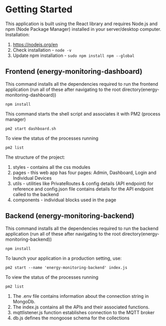 # Getting Started
This application is built using the React library and requires Node.js and npm (Node Package Manager) installed in your server/desktop computer.
Installation:

1. https://nodejs.org/en
2. Check installation - ```node -v```
3. Update npm installation - ```sudo npm install npm --global```

## Frontend (energy-monitoring-dashboard)
This command installs all the dependencies required to run the frontend application (run all of these after navigating to the root directory(energy-monitoring-dashboard))
```plaintext
npm install
```
This command starts the shell script and associates it with PM2 (process manager)
```plaintext
pm2 start dashboard.sh
```
To view the status of the processes running
```plaintext
pm2 list 
```
The structure of the project:

1. styles - contains all the css modules
2. pages - this web app has four pages: Admin, Dashboard, Login and Individual Devices
3. utils - utilities like PrivateRoutes & config details (API endpoint) for reference and config.json file contains details for the API endpoint called to the backend
4. components - individual blocks used in the page


## Backend (energy-monitoring-backend)
This command installs all the dependencies required to run the backend application (run all of these after navigating to the root directory(energy-monitoring-backend))
```plaintext
npm install
```
To launch your application in a production setting, use:
```plaintext
pm2 start --name 'energy-monitoring-backend' index.js
```
To view the status of the processes running
```plaintext
pm2 list 
```
1. The .env file contains information about the connection string in MongoDb.
2. The index.js contains all the APIs and their associated functions.
3. mqttlistener.js function establishes connection to the MQTT broker
4. db.js defines the mongoose schema for the collections 

